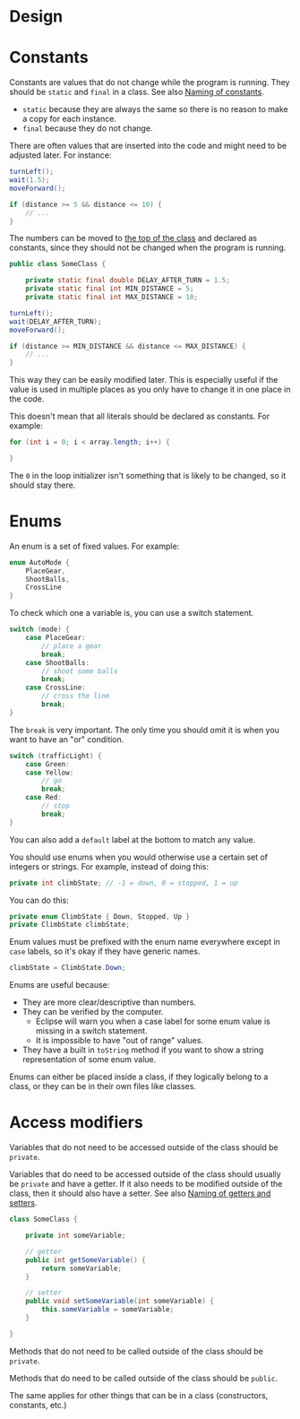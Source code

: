 # Design

# Constants

Constants are values that do not change while the program is running. They should be `static` and `final` in a class. See also [Naming of constants](naming.md#constants).

- `static` because they are always the same so there is no reason to make a copy for each instance.
- `final` because they do not change.

There are often values that are inserted into the code and might need to be adjusted later. For instance:

```java
turnLeft();
wait(1.5);
moveForward();
```

```java
if (distance >= 5 && distance <= 10) {
    // ...
}
```

The numbers can be moved to [the top of the class](structure.md#order-of-declarations-in-classes) and declared as constants, since they should not be changed when the program is running.

```java
public class SomeClass {

    private static final double DELAY_AFTER_TURN = 1.5;
    private static final int MIN_DISTANCE = 5;
    private static final int MAX_DISTANCE = 10;
```

```java
turnLeft();
wait(DELAY_AFTER_TURN);
moveForward();
```

```java
if (distance >= MIN_DISTANCE && distance <= MAX_DISTANCE) {
    // ...
}
```

This way they can be easily modified later. This is especially useful if the value is used in multiple places as you only have to change it in one place in the code.

This doesn't mean that all literals should be declared as constants. For example:

```java
for (int i = 0; i < array.length; i++) {

}
```

The `0` in the loop initializer isn't something that is likely to be changed, so it should stay there.

# Enums

An enum is a set of fixed values. For example:

```java
enum AutoMode {
    PlaceGear,
    ShootBalls,
    CrossLine
}
```

To check which one a variable is, you can use a switch statement.

```java
switch (mode) {
    case PlaceGear:
        // place a gear
        break;
    case ShootBalls:
        // shoot some balls
        break;
    case CrossLine:
        // cross the line
        break;
}
```

The `break` is very important. The only time you should omit it is when you want to have an "or" condition.

```java
switch (trafficLight) {
    case Green:
    case Yellow:
        // go
        break;
    case Red:
        // stop
        break;
}
```

You can also add a `default` label at the bottom to match any value.

You should use enums when you would otherwise use a certain set of integers or strings. For example, instead of doing this:

```java
private int climbState; // -1 = down, 0 = stopped, 1 = up
```

You can do this:

```java
private enum ClimbState { Down, Stopped, Up }
private ClimbState climbState;
```

Enum values must be prefixed with the enum name everywhere except in `case` labels, so it's okay if they have generic names.

```java
climbState = ClimbState.Down;
```

Enums are useful because:
- They are more clear/descriptive than numbers.
- They can be verified by the computer.
    - Eclipse will warn you when a case label for some enum value is missing in a switch statement.
    - It is impossible to have "out of range" values.
- They have a built in `toString` method if you want to show a string representation of some enum value.

Enums can either be placed inside a class, if they logically belong to a class, or they can be in their own files like classes.

# Access modifiers

Variables that do not need to be accessed outside of the class should be `private`.

Variables that do need to be accessed outside of the class should usually be `private` and have a getter. If it also needs to be modified outside of the class, then it should also have a setter. See also [Naming of getters and setters](naming.md#getters).

```java
class SomeClass {

    private int someVariable;

    // getter
    public int getSomeVariable() {
        return someVariable;
    }

    // setter
    public void setSomeVariable(int someVariable) {
        this.someVariable = someVariable;
    }

}
```

Methods that do not need to be called outside of the class should be `private`.

Methods that do need to be called outside of the class should be `public`.

The same applies for other things that can be in a class (constructors, constants, etc.)
